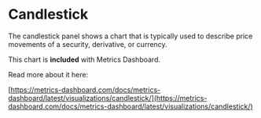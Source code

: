 # Candlestick

The candlestick panel shows a chart that is typically used to describe price movements of a security, derivative, or currency.

This chart is **included** with Metrics Dashboard.

Read more about it here:

[https://metrics-dashboard.com/docs/metrics-dashboard/latest/visualizations/candlestick/](https://metrics-dashboard.com/docs/metrics-dashboard/latest/visualizations/candlestick/)
